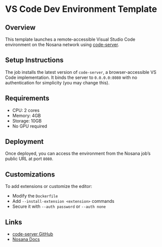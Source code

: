 # VS Code Dev Environment Template

## Overview
This template launches a remote-accessible Visual Studio Code environment on the Nosana network using [code-server](https://github.com/coder/code-server).

## Setup Instructions
The job installs the latest version of `code-server`, a browser-accessible VS Code implementation. It binds the server to `0.0.0.0:8080` with no authentication for simplicity (you may change this).

## Requirements
- CPU: 2 cores
- Memory: 4GB
- Storage: 10GB
- No GPU required

## Deployment
Once deployed, you can access the environment from the Nosana job’s public URL at port `8080`.

## Customizations
To add extensions or customize the editor:
- Modify the `Dockerfile`
- Add `--install-extension <extension>` commands
- Secure it with `--auth password` or `--auth none`

## Links
- [code-server GitHub](https://github.com/coder/code-server)
- [Nosana Docs](https://docs.nosana.io)
